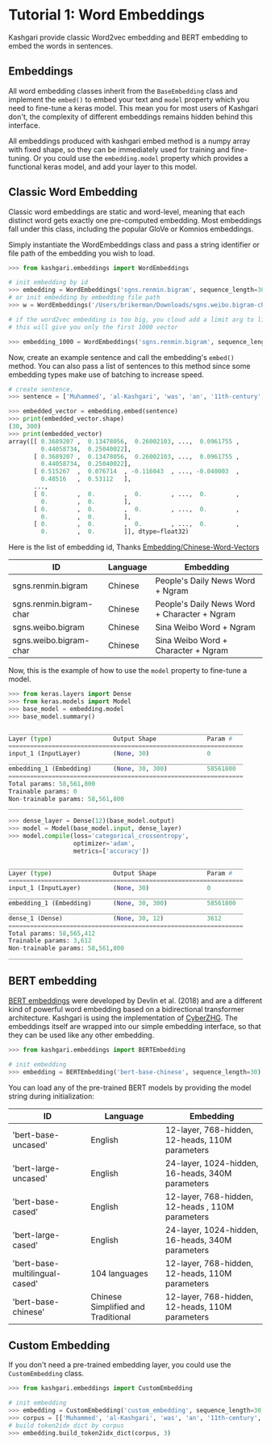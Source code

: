# Tutorial 1: Word Embeddings

Kashgari provide classic Word2vec embedding and BERT embedding to embed the words in sentences.


## Embeddings

All word embedding classes inherit from the `BaseEmbedding` class and implement the `embed()` to embed your text and `model` property which you need to fine-tune a keras model. This mean you for most users of Kashgari don't, the complexity of different embeddings remains hidden behind this interface. 

All embeddings produced with kashgari embed method is a numpy array with fixed shape, so they can be immediately used for training and fine-tuning. Or you could use the `embedding.model` property which provides a functional keras model, and add your layer to this model.

## Classic Word Embedding

Classic word embeddings are static and word-level, meaning that each distinct word gets exactly one pre-computed embedding. Most embeddings fall under this class, including the popular GloVe or Komnios embeddings. 

Simply instantiate the WordEmbeddings class and pass a string identifier or file path of the embedding you wish to load.

```python
>>> from kashgari.embeddings import WordEmbeddings

# init embedding by id
>>> embedding = WordEmbeddings('sgns.renmin.bigram', sequence_length=30)
# or init embedding by embedding file path
>>> w = WordEmbeddings('/Users/brikerman/Downloads/sgns.weibo.bigram-char', 30, limit=1000)

# if the word2vec embedding is too big, you cloud add a limit arg to limit the size of vectors
# this will give you only the first 1000 vector

>>> embedding_1000 = WordEmbeddings('sgns.renmin.bigram', sequence_length=30, limit=1000)
```

Now, create an example sentence and call the embedding's `embed()` method. You can also pass a list of sentences to this method since some embedding types make use of batching to increase speed.

```python
# create sentence.
>>> sentence = ['Muhammed', 'al-Kashgari', 'was', 'an', '11th-century', 'Kara-Khanid', 'scholar', 'and', 'lexicographer', 'from', 'Kashgar.']

>>> embedded_vector = embedding.embed(sentence)
>>> print(embedded_vector.shape)
(30, 300)
>>> print(embedded_vector)
array([[ 0.3689207 ,  0.13478056,  0.26002103, ...,  0.0961755 ,
         0.44058734,  0.25040022],
       [ 0.3689207 ,  0.13478056,  0.26002103, ...,  0.0961755 ,
         0.44058734,  0.25040022],
       [ 0.515267  ,  0.076714  , -0.116043  , ..., -0.040003  ,
         0.48516   ,  0.53112   ],
       ...,
       [ 0.        ,  0.        ,  0.        , ...,  0.        ,
         0.        ,  0.        ],
       [ 0.        ,  0.        ,  0.        , ...,  0.        ,
         0.        ,  0.        ],
       [ 0.        ,  0.        ,  0.        , ...,  0.        ,
         0.        ,  0.        ]], dtype=float32)
```

Here is the list of embedding id, Thanks [Embedding/Chinese-Word-Vectors](https://github.com/Embedding/Chinese-Word-Vectors)

| ID  | Language | Embedding |
| --- | -------- | --------- |
| sgns.renmin.bigram | Chinese | People's Daily News Word + Ngram |
| sgns.renmin.bigram-char | Chinese | People's Daily News Word + Character + Ngram |
| sgns.weibo.bigram | Chinese | Sina Weibo Word + Ngram |
| sgns.weibo.bigram-char | Chinese | Sina Weibo Word + Character + Ngram |

Now, this is the example of how to use the `model` property to fine-tune a model.

```python
>>> from keras.layers import Dense
>>> from keras.models import Model
>>> base_model = embedding.model
>>> base_model.summary()

_________________________________________________________________
Layer (type)                 Output Shape              Param #   
=================================================================
input_1 (InputLayer)         (None, 30)                0         
_________________________________________________________________
embedding_1 (Embedding)      (None, 30, 300)           58561800  
=================================================================
Total params: 58,561,800
Trainable params: 0
Non-trainable params: 58,561,800
_________________________________________________________________

>>> dense_layer = Dense(12)(base_model.output)
>>> model = Model(base_model.input, dense_layer)
>>> model.compile(loss='categorical_crossentropy',
                  optimizer='adam',
                  metrics=['accuracy'])

_________________________________________________________________
Layer (type)                 Output Shape              Param #   
=================================================================
input_1 (InputLayer)         (None, 30)                0         
_________________________________________________________________
embedding_1 (Embedding)      (None, 30, 300)           58561800  
_________________________________________________________________
dense_1 (Dense)              (None, 30, 12)            3612      
=================================================================
Total params: 58,565,412
Trainable params: 3,612
Non-trainable params: 58,561,800
_________________________________________________________________
```


## BERT embedding

[BERT embeddings](https://arxiv.org/pdf/1810.04805.pdf) were developed by Devlin et al. (2018) and are a different kind of powerful word embedding based on a bidirectional transformer architecture.
Kashgari is using the implementation of [CyberZHG](https://github.com/CyberZHG/keras-bert).
The embeddings itself are wrapped into our simple embedding interface, so that they can be used like any other
embedding.

```python
>>> from kashgari.embeddings import BERTEmbedding

# init embedding
>>> embedding = BERTEmbedding('bert-base-chinese', sequence_length=30)
```

You can load any of the pre-trained BERT models by providing the model string during initialization:

| ID | Language | Embedding |
| -------------     | ------------- | ------------- |
| 'bert-base-uncased' | English | 12-layer, 768-hidden, 12-heads, 110M parameters |
| 'bert-large-uncased'   | English | 24-layer, 1024-hidden, 16-heads, 340M parameters |
| 'bert-base-cased'    | English | 12-layer, 768-hidden, 12-heads , 110M parameters |
| 'bert-large-cased'   | English | 24-layer, 1024-hidden, 16-heads, 340M parameters |
| 'bert-base-multilingual-cased'     | 104 languages | 12-layer, 768-hidden, 12-heads, 110M parameters |
| 'bert-base-chinese'    | Chinese Simplified and Traditional | 12-layer, 768-hidden, 12-heads, 110M parameters |

## Custom Embedding
If you don't need a pre-trained embedding layer, you could use the `CustomEmbedding` class.

```python
>>> from kashgari.embeddings import CustomEmbedding

# init embedding
>>> embedding = CustomEmbedding('custom_embedding', sequence_length=30, embedding_size=100)
>>> corpus = [['Muhammed', 'al-Kashgari', 'was', 'an', '11th-century', 'Kara-Khanid', 'scholar', 'and', 'lexicographer', 'from', 'Kashgar.']]
# build token2idx dict by corpus
>>> embedding.build_token2idx_dict(corpus, 3)
```